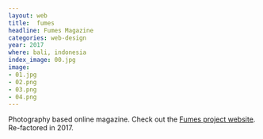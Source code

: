 ```yaml
---
layout: web
title:  fumes
headline: Fumes Magazine
categories: web-design
year: 2017
where: bali, indonesia
index_image: 00.jpg
image:
- 01.jpg
- 02.png
- 03.png
- 04.png
---
```

Photography based online magazine.
Check out the [Fumes project website](http://fumes.junglestar.org).  
Re-factored in 2017.
